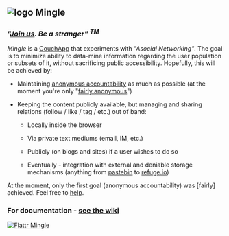 ## ![logo](http://dod.kicks-ass.org:5984/img/mingle.gif) Mingle

### <em>"[Join us](https://thedod.iriscouch.com/mingle/_design/mingle/_rewrite/). **Be** a stranger" <sup><del>TM</del></sup></em>

_Mingle_ is a [CouchApp](http://couchapp.org) that experiments with _"Asocial Networking"_.
The goal is to minimize ability to data-mine information regarding the user population or subsets of it,
without sacrificing public accessibility. Hopefully, this will be achieved by:

* Maintaining [anonymous accountability](http://couchappsec.couch.it/Anonymous_accountability)
as much as possible (at the moment you're only
"[fairly anonymous](https://github.com/thedod/Mingle/wiki/How-anonymous-is-fairly-anonymous)")

* Keeping the content publicly available, but managing and sharing relations (follow / like / tag / etc.) out of band:

  * Locally inside the browser

  * Via private text mediums (email, IM, etc.)

  * Publicly (on blogs and sites) if a user wishes to do so

  * Eventually - integration with external and deniable storage mechanisms
    (anything from [pastebin](http://pastebin.com) to [refuge.io](http://refuge.io))

At the moment, only the first goal (anonymous accountability) was [fairly] achieved.
Feel free to [help](https://github.com/thedod/Mingle/wiki/To-do).

### For documentation - [see the wiki](https://github.com/thedod/Mingle/wiki/)

[![Flattr Mingle](http://api.flattr.com/button/flattr-badge-large.png)](https://flattr.com/submit/auto?user_id=thedod&url=https://github.com/thedod/Mingle&title=Mingle&language=en_GB&tags=github&category=software) 
